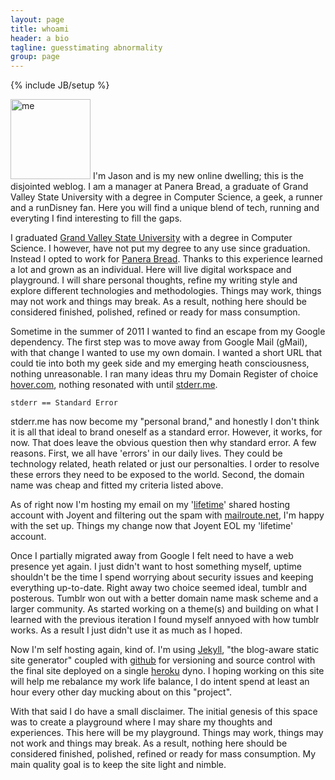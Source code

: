 ```yaml
---
layout: page
title: whoami
header: a bio
tagline: guesstimating abnormality
group: page
---
```

{% include JB/setup %}
<aside class="about">
<img src="//www.gravatar.com/avatar/{{ site.author.gravatar }}?s=128" width="128" height="128" alt="me" class="img-circle" /> I'm Jason and is my new online dwelling; this is the disjointed weblog. I am a manager at Panera Bread, a graduate of Grand Valley State University with a degree in Computer Science, a geek, a runner and a runDisney fan. Here you will find a unique blend of tech, running and everyting I find interesting to fill the gaps. 
</aside>

I graduated [Grand Valley State University](http://gvsu.edu) with a degree in Computer Science. I however, have not put my degree to any use since graduation. Instead I opted to work for [Panera Bread](http://panerabread.com). Thanks to this experience learned a lot and grown as an individual. Here will live digital workspace and playground. I will share personal thoughts, refine my writing style and explore different technologies and methodologies. Things may work, things may not work and things may break. As a result, nothing here should be considered finished, polished, refined or ready for mass consumption.

Sometime in the summer of 2011 I wanted to find an escape from my Google dependency. The first step was to move away from Google Mail (gMail), with that change I wanted to use my own domain. I wanted a short URL that could tie into both my geek side and my emerging heath consciousness, nothing unreasonable. I ran many ideas thru my Domain Register of choice [hover.com](https://www.hover.com/), nothing resonated with until [stderr.me](http://stderr.me).

	stderr == Standard Error

stderr.me has now become my "personal brand," and honestly I don't think it is all that ideal to brand oneself as a standard error. However, it works, for now. That does leave the obvious question then why standard error. A few reasons. First, we all have 'errors' in our daily lives. They could be technology related, heath related or just our personalties. I order to resolve these errors they need to be exposed to the world. Second, the domain name was cheap and fitted my criteria listed above.

As of right now I'm hosting my email on my '[lifetime](http://discuss.joyent.com/viewtopic.php?id=33682&p=34)' shared hosting account with Joyent and filtering out the spam with [mailroute.net](http://mailroute.net), I'm happy with the set up. Things my change now that Joyent EOL my 'lifetime' account.

Once I partially migrated away from Google I felt need to have a web presence yet again. I just didn't want to host something myself, uptime shouldn't be the time I spend worrying about security issues and keeping everything up-to-date. Right away two choice seemed ideal, tumblr and posterous. Tumblr won out with a better domain name mask scheme and a larger community. As started working on a theme(s) and building on what I learned with the previous iteration I found myself annyoed with how tumblr works. As a result I just didn't use it as much as I hoped.

Now I'm self hosting again, kind of. I'm using [Jekyll](http://jekyllrb.com/), "the blog-aware static site generator" coupled with [github](http://github.com) for versioning and source control with the final site deployed on a single [heroku](http://heroku.com) dyno. I hoping working on this site will help me rebalance my work life balance, I do intent spend at least an hour every other day mucking about on this "project".

With that said I do have a small disclaimer. The initial genesis of this space was to create a playground where I may share my thoughts and experiences. This here will be my playground. Things may work, things may not work and things may break. As a result, nothing here should be considered finished, polished, refined or ready for mass consumption. My main quality goal is to keep the site light and nimble.